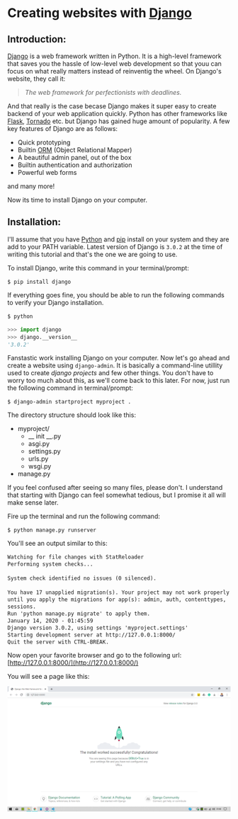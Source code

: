 # Creating websites with [Django](http://djangoproject.com)

## Introduction:

[Django](http://djangoproject.com) is a web framework written in Python. It is a high-level framework that saves you the hassle of low-level web development so that youu can focus on what really matters instead of reinventig the wheel. On Django's website, they call it:
> *The web framework for perfectionists with deadlines.*

And that really is the case becase Django makes it super easy to create backend of your web application quickly. Python has other frameworks like [Flask](https://www.palletsprojects.com/p/flask/), [Tornado](https://www.tornadoweb.org/en/stable/) etc. but Django has gained huge amount of popularity. A few key features of Django are as follows:

- Quick prototyping
- Builtin [ORM](https://en.wikipedia.org/wiki/Object-relational_mapping) (Object Relational Mapper)
- A beautiful admin panel, out of the box
- Builtin authentication and authorization
- Powerful web forms

and many more!

Now its time to install Django on your computer.

## Installation:

I'll assume that you have [Python](https://www.python.org/) and [pip](https://pypi.org/project/pip/) install on your system and they are add to your PATH variable. Latest version of Django is `3.0.2` at the time of writing this tutorial and that's the one we are going to use.

To install Django, write this command in your terminal/prompt:
```
$ pip install django
```

If everything goes fine, you should be able to run the following commands to verify your Django installation.

```
$ python
```
```python
>>> import django
>>> django.__version__
'3.0.2'
```

Fanstastic work installing Django on your computer. Now let's go ahead and create a website using ```django-admin```. It is basically a command-line utillity used to create *django projects* and few other things. You don't have to worry too much about this, as we'll come back to this later. For now, just run the following command in terminal/prompt:

```
$ django-admin startproject myproject .
```

The directory structure should look like this:
- myproject/
  - __ init __.py
  - asgi.py
  - settings.py
  - urls.py
  - wsgi.py
- manage.py
  
If you feel confused after seeing so many files, please don't. I understand that starting with Django can feel somewhat tedious, but I promise it all will make sense later.

Fire up the terminal and run the following command:

```
$ python manage.py runserver
```

You'll see an output similar to this:

```
Watching for file changes with StatReloader
Performing system checks...

System check identified no issues (0 silenced).

You have 17 unapplied migration(s). Your project may not work properly until you apply the migrations for app(s): admin, auth, contenttypes, sessions.
Run 'python manage.py migrate' to apply them.
January 14, 2020 - 01:45:59
Django version 3.0.2, using settings 'myproject.settings'
Starting development server at http://127.0.0.1:8000/
Quit the server with CTRL-BREAK.
```

Now open your favorite browser and go to the following url: [http://127.0.0.1:8000/](http://127.0.0.1:8000/)

You will see a page like this:

![Django Welcome Screen](https://github.com/sarmadgulzar/beginning-django/raw/master/images/01.png)

